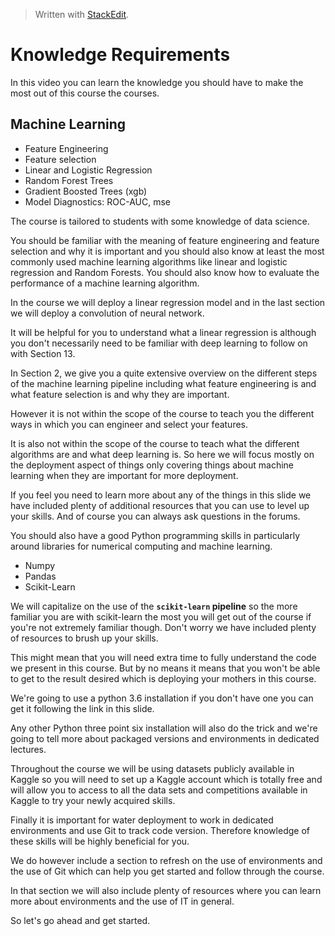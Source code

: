 > Written with [StackEdit](https://stackedit.io/).

# Knowledge Requirements

In this video you can learn the knowledge you should have to make the most out of this course the courses.

## Machine Learning

- Feature Engineering
- Feature selection
- Linear and Logistic Regression
- Random Forest Trees
- Gradient Boosted Trees (xgb)
- Model Diagnostics: ROC-AUC, mse

The course is tailored to students with some knowledge of data science.

You should be familiar with the meaning of feature engineering and feature selection and why it is important and you should also know at least the most commonly used machine learning algorithms like linear and logistic regression and Random Forests. You should also know how to evaluate the performance of a machine learning algorithm. 

In the course we will deploy a linear regression model and in the last section we will deploy a convolution of neural network.

It will be helpful for you to understand what a linear regression is although you don't necessarily need to be familiar with deep learning to follow on with Section 13.

In Section 2, we give you a quite extensive overview on the different steps of the machine learning pipeline including what feature engineering is and what feature selection is and why they are important.

However it is not within the scope of the course to teach you the different ways in which you can engineer and select your features.

It is also not within the scope of the course to teach what the different algorithms are and what deep learning is. So here we will focus mostly on the deployment aspect of things only covering things about machine learning when they are important for more deployment.

If you feel you need to learn more about any of the things in this slide we have included plenty of additional resources that you can use to level up your skills. And of course you can always ask questions in the forums.

You should also have a good Python programming skills in particularly around libraries for numerical computing and machine learning. 

- Numpy
- Pandas
- Scikit-Learn

We will capitalize on the use of the **`scikit-learn`  pipeline** so the more familiar you are with scikit-learn the most you will get out of the course if you're not extremely familiar though. Don't worry we have included plenty of resources to brush up your skills.

This might mean that you will need extra time to fully understand the code we present in this course. But by no means it means that you won't be able to get to the result desired which is deploying your mothers in this course.

We're going to use a python 3.6 installation if you don't have one you can get it following the link in this slide.

Any other Python three point six installation will also do the trick and we're going to tell more about packaged versions and environments in dedicated lectures. 

Throughout the course we will be using datasets publicly available in Kaggle so you will need to set up a Kaggle account which is totally free and will allow you to access to all the data sets and competitions available in Kaggle to try your newly acquired skills.

Finally it is important for water deployment to work in dedicated environments and use Git to track code version. Therefore knowledge of these skills will be highly beneficial for you.

We do however include a section to refresh on the use of environments and the use of Git which can help you get started and follow through the course.

In that section we will also include plenty of resources where you can learn more about environments and the use of IT in general.

So let's go ahead and get started.
<!--stackedit_data:
eyJoaXN0b3J5IjpbLTExNzI0MTk3NjIsODg0MzMxNjAzXX0=
-->
